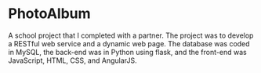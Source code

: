# PhotoAlbum
A school project that I completed with a partner. The project was to develop a RESTful web service and a dynamic web page. The database was coded in MySQL, the back-end was in Python using flask, and the front-end was JavaScript, HTML, CSS, and AngularJS. 

